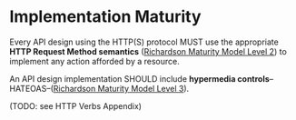 # Implementation Maturity
Every API design using the HTTP(S) protocol MUST use the appropriate **HTTP Request Method semantics** ([Richardson Maturity Model Level 2](https://martinfowler.com/articles/richardsonMaturityModel.html#level2)) to implement any action afforded by a resource.

An API design implementation SHOULD include **hypermedia controls**–HATEOAS–([Richardson Maturity Model Level 3](https://martinfowler.com/articles/richardsonMaturityModel.html#level3)).


(TODO: see HTTP Verbs Appendix)
